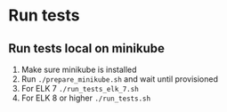 # Run tests

## Run tests local on minikube

1. Make sure minikube is installed
2. Run `./prepare_minikube.sh` and wait until provisioned
3. For ELK 7  `./run_tests_elk_7.sh`
4. For ELK 8 or higher `./run_tests.sh`